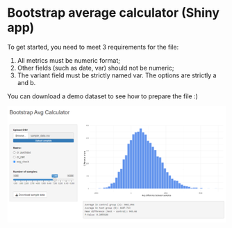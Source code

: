 # Bootstrap average calculator (Shiny app)

To get started, you need to meet 3 requirements for the file:
1. All metrics must be numeric format;
2. Other fields (such as date, var) should not be numeric;
3. The variant field must be strictly named var. The options are strictly a and b.

You can download a demo dataset to see how to prepare the file :)

<img src="Screenshot_1.png">
